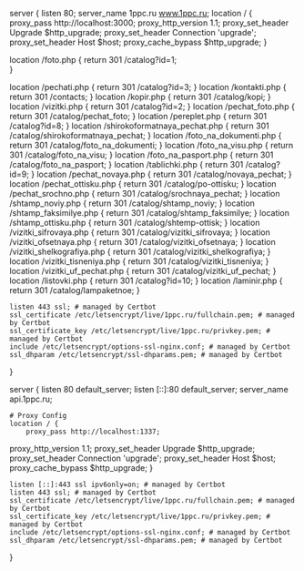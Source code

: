 server {
listen 80;
server_name 1ppc.ru www.1ppc.ru;
location / {
proxy_pass http://localhost:3000;
proxy_http_version 1.1;
proxy_set_header Upgrade $http_upgrade;
proxy_set_header Connection 'upgrade';
proxy_set_header Host $host;
proxy_cache_bypass $http_upgrade;
}

location /foto.php {
return 301 /catalog?id=1;  
}

location /pechati.php {
return 301 /catalog?id=3;
}
location /kontakti.php {
return 301 /contacts;
}
location /kopir.php {
return 301 /catalog/kopi;
}
location /vizitki.php {
return 301 /catalog?id=2;
}
location /pechat_foto.php {
return 301 /catalog/pechat_foto;
}
location /pereplet.php {
return 301 /catalog?id=8;
}
location /shirokoformatnaya_pechat.php {
return 301 /catalog/shirokoformatnaya_pechat;
}
location /foto_na_dokumenti.php {
return 301 /catalog/foto_na_dokumenti;
}
location /foto_na_visu.php {
return 301 /catalog/foto_na_visu;
}
location /foto_na_pasport.php {
return 301 /catalog/foto_na_pasport;
}
location /tablichki.php {
return 301 /catalog?id=9;
}
location /pechat_novaya.php {
return 301 /catalog/novaya_pechat;
}
location /pechat_ottisku.php {
return 301 /catalog/po-ottisku;
}
location /pechat_srochno.php {
return 301 /catalog/srochnaya_pechat;
}
location /shtamp_noviy.php {
return 301 /catalog/shtamp_noviy;
}
location /shtamp_faksimilye.php {
return 301 /catalog/shtamp_faksimilye;
}
location /shtamp_ottisku.php {
return 301 /catalog/shtemp-ottisk;
}
location /vizitki_sifrovaya.php {
return 301 /catalog/vizitki_sifrovaya;
}
location /vizitki_ofsetnaya.php {
return 301 /catalog/vizitki_ofsetnaya;
}
location /vizitki_shelkografiya.php {
return 301 /catalog/vizitki_shelkografiya;
}
location /vizitki_tisneniya.php {
return 301 /catalog/vizitki_tisneniya;
}
location /vizitki_uf_pechat.php {
return 301 /catalog/vizitki_uf_pechat;
}
location /listovki.php {
return 301 /catalog?id=10;
}
location /laminir.php {
return 301 /catalog/lampaketnoe;
}

    listen 443 ssl; # managed by Certbot
    ssl_certificate /etc/letsencrypt/live/1ppc.ru/fullchain.pem; # managed by Certbot
    ssl_certificate_key /etc/letsencrypt/live/1ppc.ru/privkey.pem; # managed by Certbot
    include /etc/letsencrypt/options-ssl-nginx.conf; # managed by Certbot
    ssl_dhparam /etc/letsencrypt/ssl-dhparams.pem; # managed by Certbot

}

server {
listen 80 default_server;
listen [::]:80 default_server;
server_name api.1ppc.ru;

    # Proxy Config
    location / {
        proxy_pass http://localhost:1337;

proxy_http_version 1.1;
proxy_set_header Upgrade $http_upgrade;
proxy_set_header Connection 'upgrade';
proxy_set_header Host $host;
proxy_cache_bypass $http_upgrade;
}

    listen [::]:443 ssl ipv6only=on; # managed by Certbot
    listen 443 ssl; # managed by Certbot
    ssl_certificate /etc/letsencrypt/live/1ppc.ru/fullchain.pem; # managed by Certbot
    ssl_certificate_key /etc/letsencrypt/live/1ppc.ru/privkey.pem; # managed by Certbot
    include /etc/letsencrypt/options-ssl-nginx.conf; # managed by Certbot
    ssl_dhparam /etc/letsencrypt/ssl-dhparams.pem; # managed by Certbot

}
